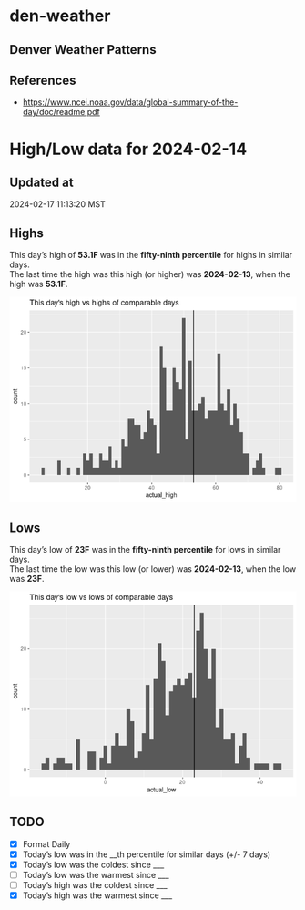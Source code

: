 

# den-weather

## Denver Weather Patterns

## References

- <https://www.ncei.noaa.gov/data/global-summary-of-the-day/doc/readme.pdf>

# High/Low data for 2024-02-14

## Updated at

2024-02-17 11:13:20 MST

## Highs

This day’s high of **53.1F** was in the **fifty-ninth percentile** for
highs in similar days.  
The last time the high was this high (or higher) was **2024-02-13**,
when the high was **53.1F**.

![](readme_files/figure-commonmark/unnamed-chunk-4-1.png)

## Lows

This day’s low of **23F** was in the **fifty-ninth percentile** for lows
in similar days.  
The last time the low was this low (or lower) was **2024-02-13**, when
the low was **23F**.

![](readme_files/figure-commonmark/unnamed-chunk-6-1.png)

## TODO

- [x] Format Daily
- [x] Today’s low was in the \_\_th percentile for similar days (+/- 7
  days)
- [x] Today’s low was the coldest since \_\_\_
- [ ] Today’s low was the warmest since \_\_\_
- [ ] Today’s high was the coldest since \_\_\_
- [x] Today’s high was the warmest since \_\_\_

